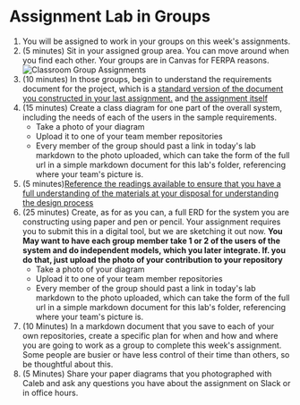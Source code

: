# Assignment Lab in Groups
1. You will be assigned to work in your groups on this week's assignments. 
2. (5 minutes) Sit in your assigned group area. You can move around when you find each other. Your groups are in Canvas for FERPA reasons. 
![Classroom Group Assignments](./rw4-lab/classroom-groups.png)
3. (10 minutes) In those groups, begin to understand the requirements document for the project, which is a [standard version of the document you constructed in your last assignment.](../assignments/04-assignment-3-support-files/4-Design-requirements.md) and [the assignment itself](../assignments/04.-design-analysis-group-project.md)
4. (15 minutes) Create a class diagram for one part of the overall system, including the needs of each of the users in the sample requirements. 
    - Take a photo of your diagram
    - Upload it to one of your team member repositories 
    - Every member of the group should past a link in today's lab markdown to the photo uploaded, which can take the form of the full url in a simple markdown document for this lab's folder, referencing where your team's picture is. 
5. (5 minutes)[Reference the readings available to ensure that you have a full understanding of the materials at your disposal for understanding the design process](../assignments/04-assignment-3-support-files/DesignReadings.md)
6. (25 minutes) Create, as for as you can, a full ERD for the system you are constructing using paper and pen or pencil. Your assignment requires you to submit this in a digital tool, but we are sketching it out now. **You May want to have each group member take 1 or 2 of the users of the system and do independent models, which you later integrate. If. you do that, just upload the photo of your contribution to your repository**
    - Take a photo of your diagram
    - Upload it to one of your team member repositories 
    - Every member of the group should past a link in today's lab markdown to the photo uploaded, which can take the form of the full url in a simple markdown document for this lab's folder, referencing where your team's picture is. 
7. (10 Minutes) In a markdown document that you save to each of your own repositories, create a specific plan for when and how and where you are going to work as a group to complete this week's assignment. Some people are busier or have less control of their time than others, so be thoughtful about this. 
8. (5 Minutes) Share your paper diagrams that you photographed with Caleb and ask any questions you have about the assignment on Slack or in office hours. 
